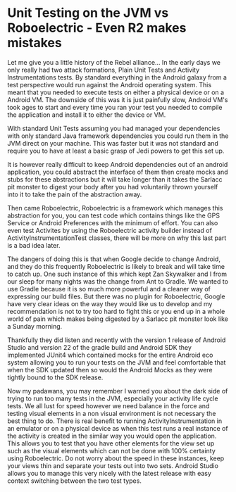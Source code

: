 # Unit Testing on the JVM vs Roboelectric - Even R2 makes mistakes

Let me give you a little history of the Rebel alliance...
In the early days we only really had two attack formations, Plain Unit Tests and Activity Instrumentations tests.  By standard everything in the Android galaxy from a test perspective would run against the Android operating system.  This meant that you needed to execute tests on either a physical device or on a Android VM.  The downside of this was it is just painfully slow, Android VM's took ages to start and every time you ran your test you needed to compile the application and install it to either the device or VM.

With standard Unit Tests assuming you had managed your dependencies with only standard Java framework dependencies you could run them in the JVM direct on your machine.  This was faster but it was not standard and require you to have at least a basic grasp of Jedi powers to get this set up.

It is however really difficult to keep Android dependencies out of an android application, you could abstract the interface of them then create mocks and stubs for these abstractions but it will take longer than it takes the Sarlacc pit monster to digest your body after you had voluntarily thrown yourself into it to take the pain of the abstraction away.

Then came Roboelectric, Roboelectric is a framework which manages this abstraction for you, you can test code which contains things like the GPS Service or Android Preferences with the minimum of effort.  You can also even test Activites by using the Roboelectric activity builder instead of ActivityInstrumentationTest classes, there will be more on why this last part is a bad idea later.

The dangers of doing this is that when Google decide to change Android, and they do this frequently Roboelectric is likely to break and will take time to catch up.  One such instance of this which kept Zan Skywalker and I from our sleep for many nights was the change from Ant to Gradle.  We wanted to use Gradle because it is so much more powerful and a cleaner way of expressing our build files.  But there was no plugin for Roboelectric, Google have very clear ideas on the way they would like us to develop and my recommendation is not to try too hard to fight this or you end up in a whole world of pain which makes being digested by a Sarlacc pit monster look like a Sunday morning.

Thankfully they did listen and recently with the version 1 release of Android Studio and version 22 of the gradle build and Android SDK they implemented JUnit4 which contained mocks for the entire Android eco system allowing you to run your tests on the JVM and feel comfortable that when the SDK updated then so would the Android Mocks as they were tightly bound to the SDK release.

Now my padawans, you may remember I warned you about the dark side of trying to run too many tests in the JVM, especially your activity life cycle tests.  We all lust for speed however we need balance in the force and testing visual elements in a non visual environment is not necessary the best thing to do.  There is real benefit to running ActivityInstrumentation in an emulator or on a physical device as when this test runs a real instance of the activity is created in the similar way you would open the application.  This allows you to test that you have other elements for the view set up such as the visual elements which can not be done with 100% certainty using Roboelectric.  Do not worry about the speed in these instances, keep your views thin and separate your tests out into two sets.  Android Studio allows you to manage this very nicely with the latest release with easy context switching between the two test types.
